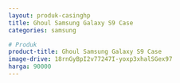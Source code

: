 ```yaml
---
layout: produk-casinghp
title: Ghoul Samsung Galaxy S9 Case
categories: samsung

# Produk
product-title: Ghoul Samsung Galaxy S9 Case
image-drive: 18rnGyBpI2v77247I-yoxp3xhalSGex97
harga: 90000
---
```

